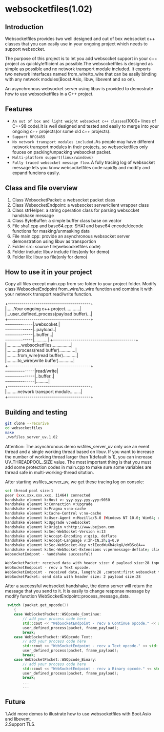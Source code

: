 # websocketfiles(1.02)  

## Introduction  

Websocketfiles provides two well designed and out of box websocket c++ classes that you can easily use in your ongoing project which needs to support websocket.  

The purpose of this project is to let you add websocket support in your c++ project as quickly/efficient as possible.The websocketfiles is designed as simple as possible and no network transport module included. It exports two network interfaces named from_wire/to_wire that can be easily binding with any network modules(Boost.Asio, libuv, libevent and so on).  

An asynchronous websocket server using libuv is provided to demostrate how to use websocketfiles in a C++ project.  

## Features  
  
  * `An out of box and light weight websocket c++ classes`(1000+ lines of C++98 code).It is well designed and tested and easily to merge into your ongoing c++ projects(or some old c++ projects).  
  * `Support RFC6455`  
  * `No network transport modules included.`As people may have different network transport modules in their projects, so    websocketfiles only fouces on packing/unpacking websocket packet.  
  * `Multi-platform support(linux/windows)`  
  * `Fully traced websocket message flow.`A fully tracing log of websocket message lets you know websocketfiles code rapidly and  modify and expand funcions easily.  
  
## Class and file overview  
  
  1. Class WebsocketPacket: a websocket packet class  
  2. Class WebsocketEndpoint: a websocket server/client wrapper class  
  3. Class strHelper: a string operation class for parsing websocket handshake message   
  4. Class ByteBuffer: a simple buffer class base on vector  
  5. File sha1.cpp and base64.cpp: SHA1 and base64 encode/decode functions for masking/unmasking data  
  6. File main.cpp: provide an asynchronous websocket server demonstration using libuv as transportion    
  7. Folder src: source file(websocketfiles code)  
  8. Folder include: libuv include files(only for demo)  
  9. Folder lib: libuv so file(only for demo)  
  
## How to use it in your project  
  
Copy all files except main.cpp from src folder to your project folder. Modify class WebsocketEndpoint from_wire/to_wire function and combine it with your network transport read/write function.  
  
+------------------------------------------+  
|......Your ongoing c++ project............|  
|...user_defined_process(payload buffer)...|  
+------------------------------------------+  
--------------|.webscoket.|  
--------------|..payload..|   
--------------|..buffer...|  
--------------|...........|
+------------------------------------------+  
|............websocketfiles................|  
|.........process(read buffer).............|  
|.........from_wire(read buffer)...........|  
|.........to_wire(write buffer)............|  
+------------------------------------------+  
---------------|read/write|  
---------------|..buffer..|  
---------------|..........|  
+------------------------------------------+  
|.........network transport module.........|  
+------------------------------------------+  
  
  
  
## Building and testing  
  
```bash
git clone --recurive  
cd websocketfiles  
make  
./wsfiles_server_uv.1.02  
```
  
Attention: The asynchronous demo wsfiles_server_uv only use an event thread and a single working thread based on libuv. If you want to increase the number of working thread larger than 1(default is 1), you can increase UV_THREADPOOL_SIZE value. The most important thing is that you must add some protection codes in main.cpp to make sure some variables are thread safe in multi-working-thread sitution.  
  
After starting wsfiles_server_uv, we get these tracing log on console:  

```bash
set thread pool size:1  
peer (xxx.xxx.xxx.xxx, 11464) connected  
handshake element k:Host v: yyy.yyy.yyy.yyy:9050  
handshake element k:Connection v:Upgrade  
handshake element k:Pragma v:no-cache  
handshake element k:Cache-Control v:no-cache  
handshake element k:User-Agent v:Mozilla/5.0 (Windows NT 10.0; Win64; x64) AppleWebKit/537.36 (KHTML, like Gecko)   Chrome/79.0.3945.130 Safari/537.36  
handshake element k:Upgrade v:websocket  
handshake element k:Origin v:http://www.bejson.com  
handshake element k:Sec-WebSocket-Version v:13  
handshake element k:Accept-Encoding v:gzip, deflate  
handshake element k:Accept-Language v:zh-CN,zh;q=0.9  
handshake element k:Sec-WebSocket-Key v:lEecdWuXh4ekgX/oWBSc8A==  
handshake element k:Sec-WebSocket-Extensions v:permessage-deflate; client_max_window_bits  
WebsocketEndpont - handshake successful!  

WebSocketPacket: received data with header size: 6 payload size:28 input oft size:34  
WebSocketEndpoint - recv a Text opcode.  
WebSocketEndpoint - received data, length:28 ,content:first websocket test message  
WebSocketPacket: send data with header size: 2 payload size:28  
```
  
  
After a successful websocket handshake, the demo server will return the message that you send to it. It is easily to change response message by modify function WebSocketEndpoint::process_message_data.  
  
```cpp
 switch (packet.get_opcode())  
    {  
    case WebSocketPacket::WSOpcode_Continue:  
        // add your process code here  
        std::cout << "WebSocketEndpoint - recv a Continue opcode." << std::endl;  
        user_defined_process(packet, frame_payload);  
        break;  
    case WebSocketPacket::WSOpcode_Text:  
        // add your process code here  
        std::cout << "WebSocketEndpoint - recv a Text opcode." << std::endl;  
        user_defined_process(packet, frame_payload);  
        break;  
    case WebSocketPacket::WSOpcode_Binary:  
        // add your process code here  
        std::cout << "WebSocketEndpoint - recv a Binary opcode." << std::endl;  
        user_defined_process(packet, frame_payload);  
        break;  
        ...  
        ... 
```
  
## Future  

1.Add more demos to illustrate how to use websocketfiles with Boot.Asio and libevent.  
2.Support TLS.   

 
